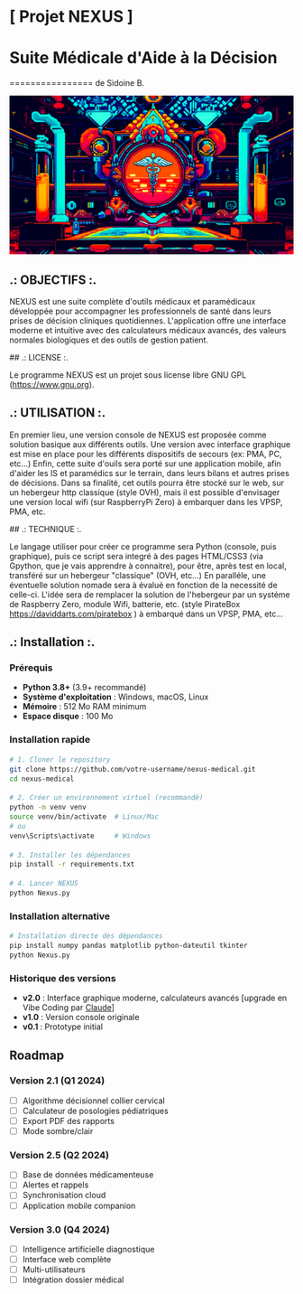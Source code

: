 # [ Projet NEXUS ]
# Suite Médicale d'Aide à la Décision
================
de Sidoine B.

![Nexus Logo](Nexus.jpg)
## .: OBJECTIFS :.

NEXUS est une suite complète d'outils médicaux et paramédicaux développée pour accompagner les professionnels de santé dans leurs prises de décision cliniques quotidiennes. L'application offre une interface moderne et intuitive avec des calculateurs médicaux avancés, des valeurs normales biologiques et des outils de gestion patient.

## .: LICENSE :.

Le programme NEXUS est un projet sous license libre GNU GPL (https://www.gnu.org).

## .: UTILISATION :.

En premier lieu, une version console de NEXUS est proposée comme solution basique aux différents outils.
Une version avec interface graphique est mise en place pour les différents dispositifs de secours (ex: PMA, PC, etc...) 
Enfin, cette suite d'ouils sera porté sur une application mobile, afin d'aider les IS et paramédics sur le terrain, dans leurs bilans et autres prises de décisions.
Dans sa finalité, cet outils pourra être stocké sur le web, sur un hebergeur http classique (style OVH), mais il est possible d'envisager une version local wifi (sur RaspberryPi Zero) à embarquer dans les VPSP, PMA, etc.


## .: TECHNIQUE :.

Le langage utiliser pour créer ce programme sera Python (console, puis graphique), puis ce script sera integré à des pages HTML/CSS3 (via Gpython, que je vais apprendre à connaitre), pour être, après test en local, transféré sur un hebergeur "classique" (OVH, etc...)
En paralléle, une éventuelle solution nomade sera à évalué en fonction de la necessité de celle-ci. L'idée sera de remplacer la solution de l'hebergeur par un systéme de Raspberry Zero, module Wifi, batterie, etc. (style PirateBox https://daviddarts.com/piratebox ) à embarqué dans un VPSP, PMA, etc...

## .: Installation :.

### Prérequis

- **Python 3.8+** (3.9+ recommandé)
- **Système d'exploitation** : Windows, macOS, Linux
- **Mémoire** : 512 Mo RAM minimum
- **Espace disque** : 100 Mo

### Installation rapide

```bash
# 1. Cloner le repository
git clone https://github.com/votre-username/nexus-medical.git
cd nexus-medical

# 2. Créer un environnement virtuel (recommandé)
python -m venv venv
source venv/bin/activate  # Linux/Mac
# ou
venv\Scripts\activate     # Windows

# 3. Installer les dépendances
pip install -r requirements.txt

# 4. Lancer NEXUS
python Nexus.py
```

### Installation alternative

```bash
# Installation directe des dépendances
pip install numpy pandas matplotlib python-dateutil tkinter
python Nexus.py
```

### **Historique des versions**
- **v2.0** : Interface graphique moderne, calculateurs avancés [upgrade en Vibe Coding par [Claude](https://claude.ai/chat)]
- **v1.0** : Version console originale
- **v0.1** : Prototype initial

## Roadmap

### **Version 2.1** (Q1 2024)
- [ ] Algorithme décisionnel collier cervical
- [ ] Calculateur de posologies pédiatriques
- [ ] Export PDF des rapports
- [ ] Mode sombre/clair

### **Version 2.5** (Q2 2024)
- [ ] Base de données médicamenteuse
- [ ] Alertes et rappels
- [ ] Synchronisation cloud
- [ ] Application mobile companion

### **Version 3.0** (Q4 2024)
- [ ] Intelligence artificielle diagnostique
- [ ] Interface web complète
- [ ] Multi-utilisateurs
- [ ] Intégration dossier médical
